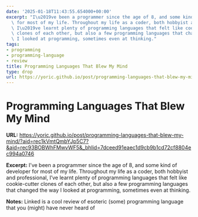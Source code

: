 ```yaml
---
date: '2025-01-18T11:43:55.654000+00:00'
excerpt: "I\u2019ve been a programmer since the age of 8, and some kind of developer\
  \ for most of my life. Throughout my life as a coder, both hobbyist and professional,\
  \ I\u2019ve learnt plenty of programming languages that felt like cookie-cutter\
  \ clones of each other, but also a few programming languages that changed the way\
  \ I looked at programming, sometimes even at thinking."
tags:
- programming
- programming-language
- review
title: Programming Languages That Blew My Mind
type: drop
url: https://yoric.github.io/post/programming-languages-that-blew-my-mind/?aid=rec1kVmtQmbYJp5C7?&aid=rec93BOBWhFMwvWF5&_bhlid=7dceed91eaec1d9cb9b1cd72cf8804ec994a0746
---
```


# Programming Languages That Blew My Mind

**URL:** https://yoric.github.io/post/programming-languages-that-blew-my-mind/?aid=rec1kVmtQmbYJp5C7?&aid=rec93BOBWhFMwvWF5&_bhlid=7dceed91eaec1d9cb9b1cd72cf8804ec994a0746

**Excerpt:** I’ve been a programmer since the age of 8, and some kind of developer for most of my life. Throughout my life as a coder, both hobbyist and professional, I’ve learnt plenty of programming languages that felt like cookie-cutter clones of each other, but also a few programming languages that changed the way I looked at programming, sometimes even at thinking.

**Notes:**
Linked is a cool review of esoteric (some) programming language that you (might) have never heard of 

